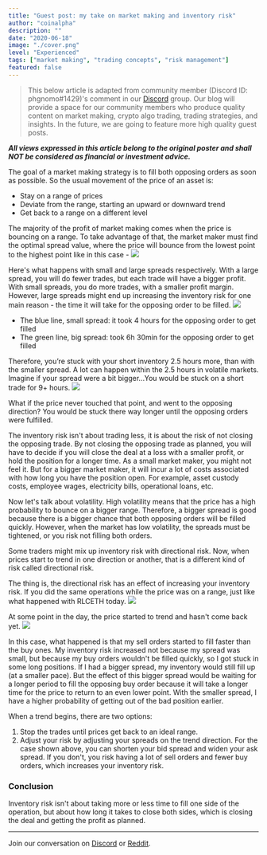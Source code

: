 ```yaml
---
title: "Guest post: my take on market making and inventory risk"
author: "coinalpha"
description: ""
date: "2020-06-18"
image: "./cover.png"
level: "Experienced"
tags: ["market making", "trading concepts", "risk management"]
featured: false
---
```

> This below article is adapted from community member (Discord ID: phgnomo#1429)'s comment in our [Discord](https://discordapp.com/channels/530578568154054663/573897735510425645/718587117919404113) group. Our blog will provide a space for our community members who produce quality content on market making, crypto algo trading, trading strategies, and insights. In the future, we are going to feature more high quality guest posts. 

***All views expressed in this article belong to the original poster and shall NOT be considered as financial or investment advice.***

The goal of a market making strategy is to fill both opposing orders as soon as possible. So the usual movement of the price of an asset is:

-  Stay on a range of prices
-  Deviate from the range, starting an upward or downward trend
-  Get back to a range on a different level

The majority of the profit of market making comes when the price is bouncing on a range. To take advantage of that, the market maker must find the optimal spread value, where the price will bounce from the lowest point to the highest point like in this case - 
![](https://www.tradingview.com/x/6lb6ZcHq/)


<!-- more -->

Here's what happens with small and large spreads respectively. With a large spread, you will do fewer trades, but each trade will have a bigger profit. With small spreads, you do more trades, with a smaller profit margin. However, large spreads might end up increasing the inventory risk for one main reason - the time it will take for the opposing order to be filled.
![](https://www.tradingview.com/x/ZmkdRRum/)

- The blue line, small spread: it took 4 hours for the opposing order to get filled
- The green line, big spread: took 6h 30min for the opposing order to get filled

Therefore, you’re stuck with your short inventory 2.5 hours more, than with the smaller spread. A lot can happen within the 2.5 hours in volatile markets. Imagine if your spread were a bit bigger...You would be stuck on a short trade for 9+ hours. 
![](https://www.tradingview.com/x/OnO6Av1U/)

What if the price never touched that point, and went to the opposing direction? You would be stuck there way longer until the opposing orders were fulfilled.

The inventory risk isn't about trading less, it is about the risk of not closing the opposing trade. By not closing the opposing trade as planned, you will have to decide if you will close the deal at a loss with a smaller profit, or hold the position for a longer time. As a small market maker, you might not feel it. But for a bigger market maker, it will incur a lot of costs associated with how long you have the position open. For example, asset custody costs, employee wages, electricity bills, operational loans, etc.

Now let's talk about volatility. High volatility means that the price has a high probability to bounce on a bigger range. Therefore, a bigger spread is good because there is a bigger chance that both opposing orders will be filled quickly. However, when the market has low volatility, the spreads must be tightened, or you risk not filling both orders. 

Some traders might mix up inventory risk with directional risk. Now, when prices start to trend in one direction or another, that is a different kind of risk called directional risk.

The thing is, the directional risk has an effect of increasing your inventory risk. If you did the same operations while the price was on a range, just like what happened with RLCETH today.
![](https://www.tradingview.com/x/ge8cncua/)

At some point in the day, the price started to trend and hasn't come back yet.
![](https://www.tradingview.com/x/bNBSjaAN/)

In this case, what happened is that my sell orders started to fill faster than the buy ones. My inventory risk increased not because my spread was small, but because my buy orders wouldn't be filled quickly, so I got stuck in some long positions. If I had a bigger spread, my inventory would still fill up (at a smaller pace). But the effect of this bigger spread would be waiting for a longer period to fill the opposing buy order because it will take a longer time for the price to return to an even lower point. With the smaller spread, I have a higher probability of getting out of the bad position earlier. 

When a trend begins, there are two options:

1. Stop the trades until prices get back to an ideal range. 
2. Adjust your risk by adjusting your spreads on the trend direction. For the case shown above, you can shorten your bid spread and widen your ask spread. If you don't, you risk having a lot of sell orders and fewer buy orders, which increases your inventory risk.

### Conclusion
Inventory risk isn't about taking more or less time to fill one side of the operation, but about how long it takes to close both sides, which is closing the deal and getting the profit as planned. 

---
Join our conversation on [Discord](https://discord.hummingbot.io) or [Reddit](https://www.reddit.com/r/Hummingbot/). 

